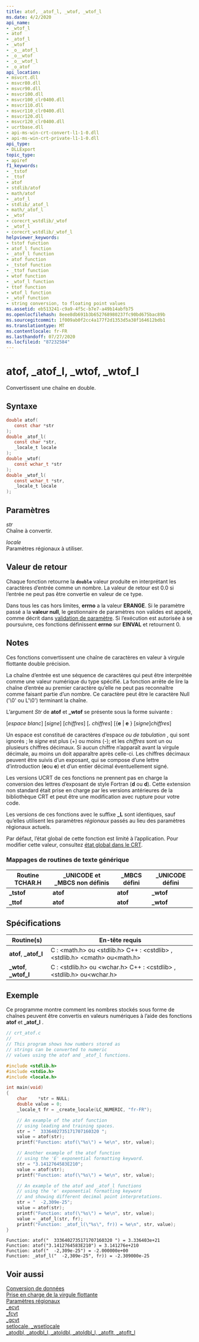 ```yaml
---
title: atof, _atof_l, _wtof, _wtof_l
ms.date: 4/2/2020
api_name:
- _wtof_l
- atof
- _atof_l
- _wtof
- _o__atof_l
- _o__wtof
- _o__wtof_l
- _o_atof
api_location:
- msvcrt.dll
- msvcr80.dll
- msvcr90.dll
- msvcr100.dll
- msvcr100_clr0400.dll
- msvcr110.dll
- msvcr110_clr0400.dll
- msvcr120.dll
- msvcr120_clr0400.dll
- ucrtbase.dll
- api-ms-win-crt-convert-l1-1-0.dll
- api-ms-win-crt-private-l1-1-0.dll
api_type:
- DLLExport
topic_type:
- apiref
f1_keywords:
- _tstof
- _ttof
- atof
- stdlib/atof
- math/atof
- _atof_l
- stdlib/_atof_l
- math/_atof_l
- _wtof
- corecrt_wstdlib/_wtof
- _wtof_l
- corecrt_wstdlib/_wtof_l
helpviewer_keywords:
- tstof function
- atof_l function
- _atof_l function
- atof function
- _tstof function
- _ttof function
- wtof function
- _wtof_l function
- ttof function
- wtof_l function
- _wtof function
- string conversion, to floating point values
ms.assetid: eb513241-c9a9-4f5c-b7e7-a49b14abfb75
ms.openlocfilehash: 8eee8db691b3b652768980237fc90bd675bac89b
ms.sourcegitcommit: 1f009ab0f2cc4a177f2d1353d5a38f164612bdb1
ms.translationtype: MT
ms.contentlocale: fr-FR
ms.lasthandoff: 07/27/2020
ms.locfileid: "87232584"
---
```

# <a name="atof-_atof_l-_wtof-_wtof_l"></a>atof, _atof_l, _wtof, _wtof_l

Convertissent une chaîne en double.

## <a name="syntax"></a>Syntaxe

```C
double atof(
   const char *str
);
double _atof_l(
   const char *str,
   _locale_t locale
);
double _wtof(
   const wchar_t *str
);
double _wtof_l(
   const wchar_t *str,
   _locale_t locale
);
```

## <a name="parameters"></a>Paramètres

*str*<br/>
Chaîne à convertir.

*locale*<br/>
Paramètres régionaux à utiliser.

## <a name="return-value"></a>Valeur de retour

Chaque fonction retourne la **`double`** valeur produite en interprétant les caractères d’entrée comme un nombre. La valeur de retour est 0.0 si l’entrée ne peut pas être convertie en valeur de ce type.

Dans tous les cas hors limites, **errno** a la valeur **ERANGE**. Si le paramètre passé a la **valeur null**, le gestionnaire de paramètres non valides est appelé, comme décrit dans [validation de paramètre](../../c-runtime-library/parameter-validation.md). Si l’exécution est autorisée à se poursuivre, ces fonctions définissent **errno** sur **EINVAL** et retournent 0.

## <a name="remarks"></a>Notes

Ces fonctions convertissent une chaîne de caractères en valeur à virgule flottante double précision.

La chaîne d’entrée est une séquence de caractères qui peut être interprétée comme une valeur numérique du type spécifié. La fonction arrête de lire la chaîne d’entrée au premier caractère qu’elle ne peut pas reconnaître comme faisant partie d’un nombre. Ce caractère peut être le caractère Null ('\0' ou L'\0') terminant la chaîne.

L’argument *Str* de **atof** et **_wtof** se présente sous la forme suivante :

[*espace blanc*] [*signe*] [*chiffres*] [__.__ *chiffres*] [{**e** &#124; **e** } [*signe*]*chiffres*]

Un espace est constitué de caractères d’espace *ou de tabulation* , qui sont ignorés ; le *signe* est plus (+) ou moins (-); et les *chiffres* sont un ou plusieurs chiffres décimaux. Si aucun chiffre n’apparaît avant la virgule décimale, au moins un doit apparaître après celle-ci. Les chiffres décimaux peuvent être suivis d’un exposant, qui se compose d’une lettre d’introduction (**e**ou **e**) et d’un entier décimal éventuellement signé.

Les versions UCRT de ces fonctions ne prennent pas en charge la conversion des lettres d’exposant de style Fortran (**d** ou **d**). Cette extension non standard était prise en charge par les versions antérieures de la bibliothèque CRT et peut être une modification avec rupture pour votre code.

Les versions de ces fonctions avec le suffixe **_L** sont identiques, sauf qu’elles utilisent les paramètres *régionaux* passés au lieu des paramètres régionaux actuels.

Par défaut, l’état global de cette fonction est limité à l’application. Pour modifier cette valeur, consultez [état global dans le CRT](../global-state.md).

### <a name="generic-text-routine-mappings"></a>Mappages de routines de texte générique

|Routine TCHAR.H|_UNICODE et _MBCS non définis|_MBCS défini|_UNICODE défini|
|---------------------|------------------------------------|--------------------|-----------------------|
|**_tstof**|**atof**|**atof**|**_wtof**|
|**_ttof**|**atof**|**atof**|**_wtof**|

## <a name="requirements"></a>Spécifications

|Routine(s)|En-tête requis|
|------------------|---------------------|
|**atof**, **_atof_l**|C : \<math.h> ou \<stdlib.h> C++ : \<cstdlib> , \<stdlib.h> \<cmath> ou\<math.h>|
|**_wtof**, **_wtof_l**|C : \<stdlib.h> ou \<wchar.h> C++ : \<cstdlib> , \<stdlib.h> ou\<wchar.h>|

## <a name="example"></a>Exemple

Ce programme montre comment les nombres stockés sous forme de chaînes peuvent être convertis en valeurs numériques à l’aide des fonctions **atof** et **_atof_l** .

```C
// crt_atof.c
//
// This program shows how numbers stored as
// strings can be converted to numeric
// values using the atof and _atof_l functions.

#include <stdlib.h>
#include <stdio.h>
#include <locale.h>

int main(void)
{
    char    *str = NULL;
    double value = 0;
    _locale_t fr = _create_locale(LC_NUMERIC, "fr-FR");

    // An example of the atof function
    // using leading and training spaces.
    str = "  3336402735171707160320 ";
    value = atof(str);
    printf("Function: atof(\"%s\") = %e\n", str, value);

    // Another example of the atof function
    // using the 'E' exponential formatting keyword.
    str = "3.1412764583E210";
    value = atof(str);
    printf("Function: atof(\"%s\") = %e\n", str, value);

    // An example of the atof and _atof_l functions
    // using the 'e' exponential formatting keyword
    // and showing different decimal point interpretations.
    str = "  -2,309e-25";
    value = atof(str);
    printf("Function: atof(\"%s\") = %e\n", str, value);
    value = _atof_l(str, fr);
    printf("Function: _atof_l(\"%s\", fr)) = %e\n", str, value);
}
```

```Output
Function: atof("  3336402735171707160320 ") = 3.336403e+21
Function: atof("3.1412764583E210") = 3.141276e+210
Function: atof("  -2,309e-25") = -2.000000e+00
Function: _atof_l("  -2,309e-25", fr)) = -2.309000e-25
```

## <a name="see-also"></a>Voir aussi

[Conversion de données](../../c-runtime-library/data-conversion.md)<br/>
[Prise en charge de la virgule flottante](../../c-runtime-library/floating-point-support.md)<br/>
[Paramètres régionaux](../../c-runtime-library/locale.md)<br/>
[_ecvt](ecvt.md)<br/>
[_fcvt](fcvt.md)<br/>
[_gcvt](gcvt.md)<br/>
[setlocale, _wsetlocale](setlocale-wsetlocale.md)<br/>
[_atodbl, _atodbl_l, _atoldbl, _atoldbl_l, _atoflt, _atoflt_l](atodbl-atodbl-l-atoldbl-atoldbl-l-atoflt-atoflt-l.md)<br/>
